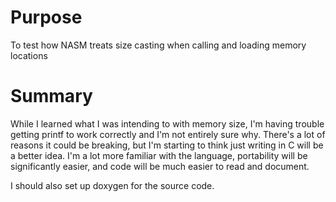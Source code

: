 # Purpose
To test how NASM treats size casting when calling and loading memory locations

# Summary
While I learned what I was intending to with memory size, I'm having trouble getting printf to work correctly and I'm not entirely sure why. There's a lot of reasons it could be breaking, but I'm starting to think just writing in C will be a better idea. I'm a lot more familiar with the language, portability will be significantly easier, and code will be much easier to read and document. 

I should also set up doxygen for the source code.